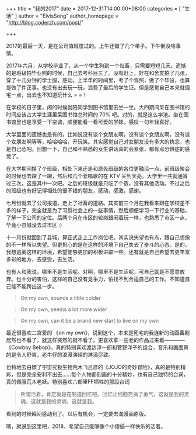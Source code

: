 +++
title = "我的2017"
date = 2017-12-31T14:00:00+08:00
categories = [
  "生活"
]
author = "ElvisSong"
author_homepage =  "http://blog.coderzh.com/post/"

+++

2017的最后一天，是在公司值班度过的。上午还做了几个单子。下午倒没啥事情。

2017年六月，从学校毕业了，从一个学生狗到一个社畜，只需要短短几天。遗憾的是班级拍毕业照的时候，自己去考科目三了。没有赶上，好在和舍友拍了几张，穿了十几分钟的学士服，感动。上半年的时间里，考了个驾照，做了个毕设，也算是做了件正事。也没有出去玩一玩，浪费了最后的学生证。但是感觉自己本来就偏宅一点，出去也不知道玩什么 = =！

在学校的日子里，闲的时候就陪同学到图书馆里去坐一坐。大四期间呆在图书馆的时间应该占大学生涯里呆图书馆总时间的 70% 吧。对的，就是这么学渣。坐在图书馆里也是享受一下空调，顺便能看一看可爱的学妹，感叹一句年轻真好。

大学里面的遗憾也是有的，比如说没有谈个女朋友啊，没有谈个女朋友啊，没有谈个女朋友啊等等，哈哈哈哈，开玩笑。其实感觉自己对女朋友没有多大的执念，也是自己怂吧。回想一下，自己和不熟悉的女生讲话真的会紧张，都有点恐惧症的感觉了。

在大学期间换了个班级，相处下来还是和原先班级的各位更融洽一点，前班级聚会的时候也去蹭了一蹭，然后和几个爱唱歌的在 KTV 呆到天亮。大学里一共就通宵过三次，这是其中一次吧。之后的班级就是只吃了个饭，没有其他活动。不过之后的班级也有好记得相处的很不错的朋友，感动，感激，感谢。

七月份就去了公司报道，走上了社畜的道路。其实前三个月在我看来跟在学校差不多的样子，完全就是为了习惯社会上的一些事情，然后顺便学习一下行业的基础，了解一下公司的定位。后两个月在市区的轮岗跟闹着玩一样，也熟悉了市区一点，毕竟小县城没去过市区 :)

十一月份就回到了县城，算正式走上工作岗位吧。其实说失望也有点，跟自己想像的不一样所以失望。但更担心的是在这样的环境下自己失去了奋斗的心态。是的，我想逃离这样的环境，希望能够更加的积极进取一些。还有就是自己希望去更丰富多彩的地方，去感受，去生活。

也有人和我说，哪里不是生活呢。对啊，哪里不是生活呢，可自己就是不愿意放弃。也十分的害怕，这样的自己没有竞争力，怕找不到合适自己的工作。不知道自己能不能跨出这一步。

> On my own, sounds a little colder

> On my own, seems a lot more wider

> On my own, can it be a brand new start to live on my own

最近很喜欢二宫爱的 《on my own》，说到这个，本来是死宅的我连新的动画番剧居然也不看了，就这样突然的就不看了。更喜欢拿一些老的作品过来看————《Cowboy Bebop》，真的特别喜欢渡边淳一郎和菅野洋子的组合，音乐和画面真的是令人舒爽，老牛仔的浪漫演绎的淋漓尽致。

也特地去白嫖了宇宙究极生物荒木飞吕彦的《JOJO的奇妙冒险》，真的是特别精彩，但是完全安利不出去……每个人物都刻画的十分精妙，也有自己独特的台词，真的佩服荒木老妖。特别喜欢六部里FF牺牲的那段台词
>所谓活着，肯定就是在制造回忆吧。回忆让细胞充满了勇气，这就是我的灵魂，这就是我的灵魂，这就是我。

看到的时候瞬间感动到了。以后有机会，一定要去淘漫画原版。

嗯，就说到这里吧，2018，希望自己能够像个小傻逼一样快乐的活着。